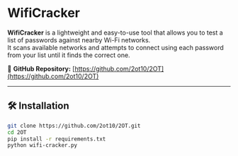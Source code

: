 # WifiCracker

**WifiCracker** is a lightweight and easy-to-use tool that allows you to test a list of passwords against nearby Wi-Fi networks.  
It scans available networks and attempts to connect using each password from your list until it finds the correct one.

🔗 **GitHub Repository:** [https://github.com/2ot10/2OT](https://github.com/2ot10/2OT)

---

## 🛠️ Installation

```bash
git clone https://github.com/2ot10/2OT.git
cd 2OT
pip install -r requirements.txt
python wifi-cracker.py

